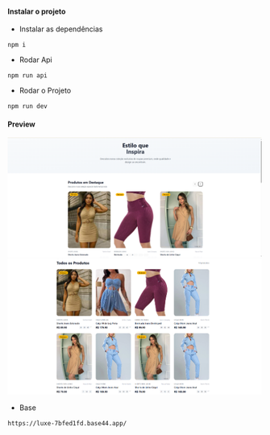 #### Instalar o projeto

* Instalar as dependências
```
npm i
```

* Rodar Api
```
npm run api
```

* Rodar o Projeto
```
npm run dev
```

#### Preview
<img src="./preview/home.png" alt="">
<br />
<img src="./preview/todos.png" alt="">

* Base
```
https://luxe-7bfed1fd.base44.app/
```